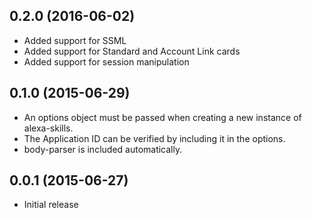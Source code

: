 ## 0.2.0 (2016-06-02)

  - Added support for SSML
  - Added support for Standard and Account Link cards
  - Added support for session manipulation

## 0.1.0 (2015-06-29)

  - An options object must be passed when creating a new instance of alexa-skills.
  - The Application ID can be verified by including it in the options.
  - body-parser is included automatically.


## 0.0.1 (2015-06-27)

  - Initial release
